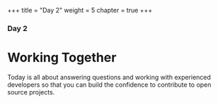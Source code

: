 +++
title = "Day 2"
weight = 5
chapter = true
+++

### Day 2

# Working Together

Today is all about answering questions and working with experienced
developers so that you can build the confidence to contribute to open source
projects.
